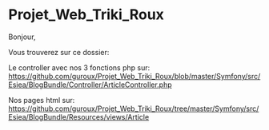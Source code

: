 # Projet_Web_Triki_Roux

Bonjour,

Vous trouverez sur ce dossier:

Le controller avec nos 3 fonctions php sur: https://github.com/guroux/Projet_Web_Triki_Roux/blob/master/Symfony/src/Esiea/BlogBundle/Controller/ArticleController.php

Nos pages html sur: https://github.com/guroux/Projet_Web_Triki_Roux/tree/master/Symfony/src/Esiea/BlogBundle/Resources/views/Article


